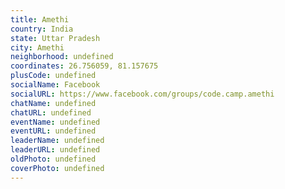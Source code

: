 ```yaml
---
title: Amethi
country: India
state: Uttar Pradesh
city: Amethi
neighborhood: undefined
coordinates: 26.756059, 81.157675
plusCode: undefined
socialName: Facebook
socialURL: https://www.facebook.com/groups/code.camp.amethi
chatName: undefined
chatURL: undefined
eventName: undefined
eventURL: undefined
leaderName: undefined
leaderURL: undefined
oldPhoto: undefined
coverPhoto: undefined
---
```

